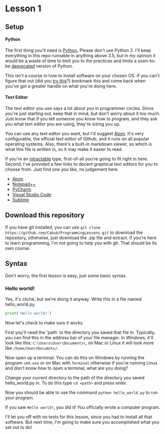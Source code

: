# Lesson 1

## Setup

#### Python

The first thing you'll need is [Python](https://www.python.org/downloads/). Please don't use Python 2. I'll keep everything in this repo runnable in anything above 3.5, but in my opinion it would be a waste of time to limit you to the practices and limits a soon-to-be [deprecated](https://en.wikipedia.org/wiki/Deprecation) version of Python.

This isn't a course in how to install software on your chosen OS. If you can't figure that out (did you [try this](http://www.dummies.com/software/for-seniors-how-to-install-a-new-computer-program/)?) bookmark this and come back when you've got a greater handle on what you're doing here.

#### Text Editor

The text editor you use says a lot about you in programmer circles. Since you're just starting out, keep that in mind, but don't worry about it too much. Just know that if you tell someone you know how to program, and they ask you what text editor you are using, they're sizing you up.

You can use any text editor you want, but I'd suggest [Atom](https://atom.io/). It's very configurable, the official text editor of Github, and it runs on all popular operating systems. Also, there's a built-in markdown viewer, so which is what this file is written in, so it may make it easier to read.

If you're an  [intractable](http://www.thefreedictionary.com/intractable) type, first-of-all you're going to fit right in here. Second, I've provided a few links to decent graphical text editors for you to choose from. Just find one you like, no judgement here.

* [Atom](https://atom.io/)
* [Notepad++](http://www.thefreedictionary.com/intractable)
* [PyCharm](https://www.jetbrains.com/pycharm/)
* [Visual Studio Code](https://code.visualstudio.com/)
* [Sublime](http://www.sublimetext.com/)

## Download this repository

If you have git installed, you can use ``` git clone https://github.com/Cabub/ProgrammingLessons.git ``` to download the repository, otherwise, just download the .zip file and extract. If you're here to learn programming, I'm not going to help you with git. That should be its own course.

## Syntax

Don't worry, the first lesson is easy, just some basic syntax.

### Hello world!

Yes, it's cliché, but we're doing it anyway. Write this in a file named hello_world.py.
```python
print('Hello world!')
```
Now let's check to make sure it works.

First you'll need the 'path' to the directory you saved that file in. Typically, you can find this in the address bar of your file manager. In Windows, it'll look like this: ``` C:\Users\User\Documents\ ```, on Mac or Linux it will look more like ``` /home/User/Documnts/ ```.

Now open up a terminal. You can do this on Windows by running the program ``` cmd.exe ``` or on Mac with ``` Terminal ``` otherwise if you're running Linux and don't know how to open a terminal, what are you doing?

Change your current directory to the path of the directory you saved hello_world.py in. To do this type ``` cd <path> ``` and press enter.

Now you should be able to use the command ``` python hello_world.py ``` to run your program.

If you saw ``` Hello world! ```, you did it! You officially wrote a computer program.

I'll let you off with no tests for this lesson, since you had to install all that software. But next time, I'm going to make sure you accomplished what you set out to do!
